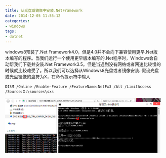 ```yaml
---
title: 从光盘或镜像中安装.NetFramework
date: 2014-12-05 11:55:12
categories:
- windows
tags:
- dotnet
---
```

windows8预装了.Net Framework4.0，但是4.0并不会向下兼容使用更早.Net版本编写的程序。当我们运行一个使用更早版本编写的.Net程序时，Windows会自动帮我们下载并安装.Net Framework3.5。但是当遇到没有网络或者网速比较慢的时候就比较难受了。所以我们可以选择从Windows8光盘或者镜像安装.
假设光盘或光盘镜像的盘符为X，在命令提示符中输入
```
DISM /Online /Enable-Feature /FeatureName:NetFx3 /All /LimitAccess /Source:X:\sources\sxs
```
![NetFx3](/img/NetFx3.gif)